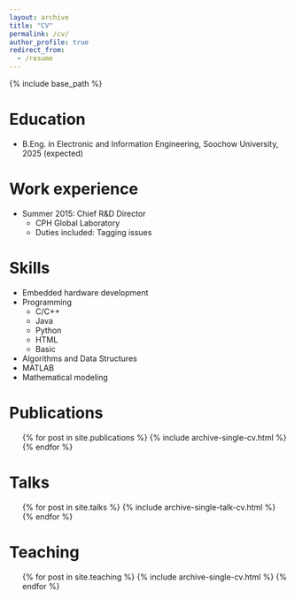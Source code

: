 ```yaml
---
layout: archive
title: "CV"
permalink: /cv/
author_profile: true
redirect_from:
  - /resume
---
```


{% include base_path %}

Education
======
* B.Eng. in Electronic and Information Engineering, Soochow University, 2025 (expected)

Work experience
======
* Summer 2015: Chief R&D Director
  * CPH Global Laboratory
  * Duties included: Tagging issues

Skills
======
* Embedded hardware development
* Programming
  * C/C++
  * Java
  * Python
  * HTML
  * Basic
* Algorithms and Data Structures
* MATLAB
* Mathematical modeling

Publications
======
  <ul>{% for post in site.publications %}
    {% include archive-single-cv.html %}
  {% endfor %}</ul>

Talks
======
  <ul>{% for post in site.talks %}
    {% include archive-single-talk-cv.html %}
  {% endfor %}</ul>

Teaching
======
  <ul>{% for post in site.teaching %}
    {% include archive-single-cv.html %}
  {% endfor %}</ul>
